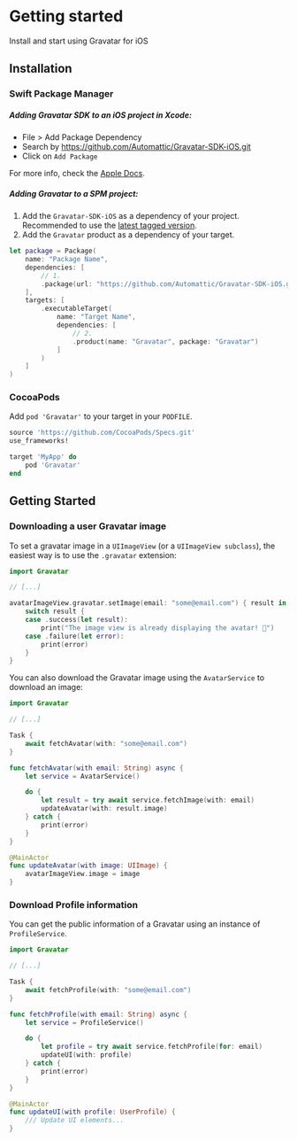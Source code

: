 # Getting started
Install and start using Gravatar for iOS

## Installation

### Swift Package Manager

##### Adding Gravatar SDK to an iOS project in Xcode:
- File > Add Package Dependency
- Search by https://github.com/Automattic/Gravatar-SDK-iOS.git
- Click on `Add Package`

For more info, check the [Apple Docs](https://developer.apple.com/documentation/xcode/adding-package-dependencies-to-your-app).

##### Adding Gravatar to a SPM project:

1. Add the `Gravatar-SDK-iOS` as a dependency of your project. Recommended to use the [latest tagged version](https://github.com/Automattic/Gravatar-SDK-iOS/tags).
2. Add the `Gravatar` product as a dependency of your target.

```swift
let package = Package(
    name: "Package Name",
    dependencies: [
        // 1.
        .package(url: "https://github.com/Automattic/Gravatar-SDK-iOS.git", from: "x.y.z")
    ],
    targets: [
        .executableTarget(
            name: "Target Name",
            dependencies: [
                // 2.
                .product(name: "Gravatar", package: "Gravatar")
            ]
        )
    ]
)
```
### CocoaPods

Add `pod 'Gravatar'` to your target in your `PODFILE`. 

```ruby
source 'https://github.com/CocoaPods/Specs.git'
use_frameworks!

target 'MyApp' do
    pod 'Gravatar'
end
```

## Getting Started

### Downloading a user Gravatar image

To set a gravatar image in a `UIImageView` (or a `UIImageView subclass`), the easiest way is to use the `.gravatar` extension:

```swift
import Gravatar

// [...]

avatarImageView.gravatar.setImage(email: "some@email.com") { result in
    switch result {
    case .success(let result):
        print("The image view is already displaying the avatar! 🎉")
    case .failure(let error):
        print(error)
    }
}
```

You can also download the Gravatar image using the `AvatarService` to download an image:

```swift
import Gravatar

// [...]

Task {
    await fetchAvatar(with: "some@email.com")
}

func fetchAvatar(with email: String) async {
    let service = AvatarService()

    do {
        let result = try await service.fetchImage(with: email)
        updateAvatar(with: result.image) 
    } catch {
        print(error)
    }
}

@MainActor
func updateAvatar(with image: UIImage) {
    avatarImageView.image = image
}
```

### Download Profile information

You can get the public information of a Gravatar using an instance of `ProfileService`.

```swift
import Gravatar

// [...]

Task {
    await fetchProfile(with: "some@email.com")
}

func fetchProfile(with email: String) async {
    let service = ProfileService()

    do {
        let profile = try await service.fetchProfile(for: email)
        updateUI(with: profile)
    } catch {
        print(error)
    }
}

@MainActor
func updateUI(with profile: UserProfile) {
    /// Update UI elements...
}
```
